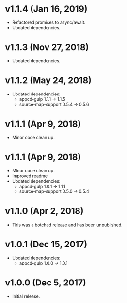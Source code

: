 # v1.1.4 (Jan 16, 2019)

 * Refactored promises to async/await.
 * Updated dependencies.

# v1.1.3 (Nov 27, 2018)

 * Updated dependencies.

# v1.1.2 (May 24, 2018)

 * Updated dependencies:
   - appcd-gulp 1.1.1 -> 1.1.5
   - source-map-support 0.5.4 -> 0.5.6

# v1.1.1 (Apr 9, 2018)

 * Minor code clean up.

# v1.1.1 (Apr 9, 2018)

 * Minor code clean up.
 * Improved readme.
 * Updated dependencies:
   - appcd-gulp 1.0.1 -> 1.1.1
   - source-map-support 0.5.0 -> 0.5.4

# v1.1.0 (Apr 2, 2018)

 * This was a botched release and has been unpublished.

# v1.0.1 (Dec 15, 2017)

 * Updated dependencies:
   - appcd-gulp 1.0.0 -> 1.0.1

# v1.0.0 (Dec 5, 2017)

 - Initial release.
